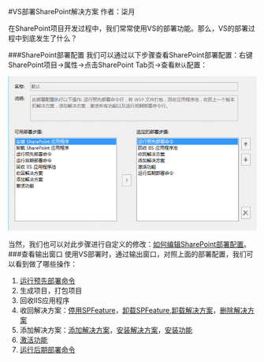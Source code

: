 #VS部署SharePoint解决方案
	作者：柒月

在SharePoint项目开发过程中，我们常常使用VS的部署功能。那么，VS的部署过程中到底发生了什么？

###SharePoint部署配置
我们可以通过以下步骤查看SharePoint部署配置：右键SharePoint项目->属性->点击SharePoint Tab页->查看`默认`配置：

![](imgs/20150806.jpg)

当然，我们也可以对此步骤进行自定义的修改：[如何编辑SharePoint部署配置](https://msdn.microsoft.com/en-us/library/ee231587.aspx)。
###查看输出窗口
使用VS部署时，通过输出窗口，对照上面的部署配置，我们可以看到做了哪些操作：

1. [运行预先部署命令](https://msdn.microsoft.com/en-us/library/ee231534.aspx)
2. 生成项目，打包项目
2. 回收IIS应用程序
3. 收回解决方案：[停用SPFeature](https://technet.microsoft.com/en-us/library/ff607879.aspx)，[卸载SPFeature](https://technet.microsoft.com/en-us/library/ff607614.aspx),[卸载解决方案](https://technet.microsoft.com/zh-cn/library/ff607873.aspx)，[删除解决方案](https://technet.microsoft.com/zh-cn/library/ff607748.aspx)
4. 添加解决方案：[添加解决方案](https://technet.microsoft.com/zh-cn/library/ff607552.aspx)，[安装解决方案](https://technet.microsoft.com/zh-cn/library/ff607534.aspx)，[安装功能](https://technet.microsoft.com/en-us/library/ff607825.aspx)
5. [激活功能](https://technet.microsoft.com/en-us/library/ff607803.aspx)
6. [运行后期部署命令](https://msdn.microsoft.com/en-us/library/ee231534.aspx)
